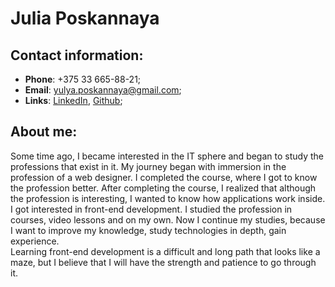 # Julia Poskannaya

## Contact information:

- **Phone**: +375 33 665-88-21;
- **Email**: yulya.poskannaya@gmail.com;
- **Links**: [LinkedIn](https://www.linkedin.com/in/julia-poskannaya/), [Github](https://github.com/julia-poskannaya);

## About me:

Some time ago, I became interested in the IT sphere and began to study the professions that exist in it.
My journey began with immersion in the profession of a web designer. I completed the course, where I got to know the profession better. After completing the course, I realized that although the profession is interesting, I wanted to know how applications work inside. I got interested in front-end development. I studied the profession in courses, video lessons and on my own. Now I continue my studies, because I want to improve my knowledge, study technologies in depth, gain experience.  
Learning front-end development is a difficult and long path that looks like a maze, but I believe that I will have the strength and patience to go through it.
